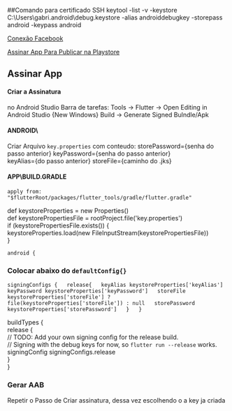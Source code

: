 ##Comando para certificado SSH
keytool -list -v -keystore C:\Users\gabri\.android\debug.keystore -alias androiddebugkey -storepass android -keypass android

[Conexão Facebook](https://www.youtube.com/watch?v=yPe50kXmlPA&t=186s)

[Assinar App Para Publicar na Playstore](https://www.youtube.com/watch?v=MjpaSGEmQHs&t=113s)

## Assinar App
#### Criar a Assinatura
no Android Studio Barra de tarefas:
Tools -> Flutter -> Open Editing in Android Studio 
{New Windows}
Build -> Generate Signed Bulndle/Apk

#### ANDROID\
Criar Arquivo `key.properties`
com conteudo:
storePassword={senha do passo anterior}
keyPassword={senha do passo anterior}  
keyAlias={do passo anterior}
storeFile={caminho do .jks}

#### APP\BUILD.GRADLE
`apply from: "$flutterRoot/packages/flutter_tools/gradle/flutter.gradle"`
  
def keystoreProperties = new Properties()  
def keystorePropertiesFile = rootProject.file('key.properties')  
if (keystorePropertiesFile.exists()) {  
    keystoreProperties.load(new FileInputStream(keystorePropertiesFile))  
}  
  
`android {`

### Colocar abaixo do `defaultConfig{}`
`signingConfigs {  
 release{  
 keyAlias keystoreProperties['keyAlias']  
        keyPassword keystoreProperties['keyPassword']  
        storeFile keystoreProperties['storeFile'] ? file(keystoreProperties['storeFile']) : null  
 storePassword keystoreProperties['storePassword']  
    }  
}
`

buildTypes {  
 release {  
 // TODO: Add your own signing config for the release build.  
 // Signing with the debug keys for now, so `flutter run --release` works.  
 signingConfig signingConfigs.release  
    }  
}

### Gerar AAB
Repetir o Passo de Criar assinatura, dessa vez escolhendo o a key ja criada